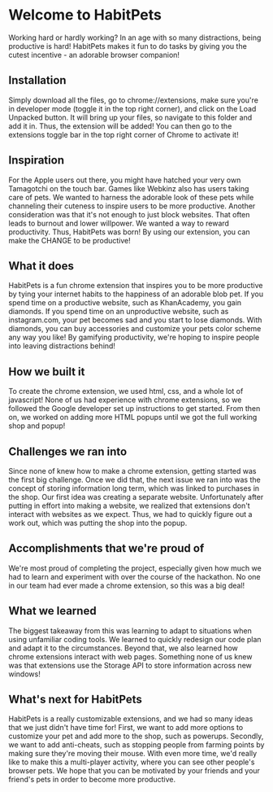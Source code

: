 # Welcome to HabitPets

Working hard or hardly working? In an age with so many distractions, being productive is hard! HabitPets makes it fun to do tasks by giving you the cutest incentive - an adorable browser companion!

## Installation
Simply download all the files, go to chrome://extensions, make sure you're in developer mode (toggle it in the top right corner), and click on the Load Unpacked button. It will bring up your files, so navigate to this folder and add it in. Thus, the extension will be added! You can then go to the extensions toggle bar in the top right corner of Chrome to activate it!

## Inspiration
For the Apple users out there, you might have hatched your very own Tamagotchi on the touch bar. Games like Webkinz also has users taking care of pets. We wanted to harness the adorable look of these pets while channeling their cuteness to inspire users to be more productive. Another consideration was that it's not enough to just block websites. That often leads to burnout and lower willpower. We wanted a way to reward productivity. Thus, HabitPets was born! By using our extension, you can make the CHANGE to be productive!

## What it does
HabitPets is a fun chrome extension that inspires you to be more productive by tying your internet habits to the happiness of an adorable blob pet. If you spend time on a productive website, such as KhanAcademy, you gain diamonds. If you spend time on an unproductive website, such as instagram.com, your pet becomes sad and you start to lose diamonds. With diamonds, you can buy accessories and customize your pets color scheme any way you like! By gamifying productivity, we're hoping to inspire people into leaving distractions behind! 

## How we built it
To create the chrome extension, we used html, css, and a whole lot of javascript! None of us had experience with chrome extensions, so we followed the Google developer set up instructions to get started. From then on, we worked on adding more HTML popups until we got the full working shop and popup!

## Challenges we ran into
Since none of knew how to make a chrome extension, getting started was the first big challenge. Once we did that, the next issue we ran into was the concept of storing information long term, which was linked to purchases in the shop. Our first idea was creating a separate website. Unfortunately after putting in effort into making a website, we realized that extensions don't interact with websites as we expect. Thus, we had to quickly figure out a work out, which was putting the shop into the popup. 

## Accomplishments that we're proud of
We're most proud of completing the project, especially given how much we had to learn and experiment with over the course of the hackathon. No one in our team had ever made a chrome extension, so this was a big deal! 

## What we learned
The biggest takeaway from this was learning to adapt to situations when using unfamiliar coding tools. We learned to quickly redesign our code plan and adapt it to the circumstances. Beyond that, we also learned how chrome extensions interact with web pages. Something none of us knew was that extensions use the Storage API to store information across new windows! 

## What's next for HabitPets
HabitPets is a really customizable extensions, and we had so many ideas that we just didn't have time for! First, we want to add more options to customize your pet and add more to the shop, such as powerups. Secondly, we want to add anti-cheats, such as stopping people from farming points by making sure they're moving their mouse. With even more time, we'd really like to make this a multi-player activity, where you can see other people's browser pets. We hope that you can be motivated by your friends and your friend's pets in order to become more productive. 
